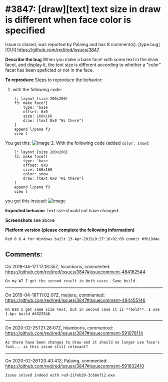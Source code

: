 
#3847: [draw][text] text size in draw is different when face color is specified
================================================================================
Issue is closed, was reported by Palaing and has 8 comment(s).
[type.bug] [GUI]
<https://github.com/red/red/issues/3847>

**Describe the bug**
When you make a base face! with some text in the draw facet, and display it, the text size is different according to whether a "color" facet has been speficied or not in the face.

**To reproduce**
Steps to reproduce the behavior:
1. with the following code:
```
	l: layout [size 200x200]
	f3: make face![
		type: 'base
		offset: 0x0
		size: 160x160
		draw: [text 0x0 "Hi there"]
	]
	append l/pane f3
	view l
```
You get this:
![image](https://user-images.githubusercontent.com/344813/56292174-fa72f480-6126-11e9-8906-93c90f4eec71.png)
2. With the following code (added `color: snow`):
```
	l: layout [size 200x200]
	f3: make face![
		type: 'base
		offset: 0x0
		size: 160x160
		color: snow
		draw: [text 0x0 "Hi there"]
	]
	append l/pane f3
	view l
```
you get this instead:
![image](https://user-images.githubusercontent.com/344813/56292523-a3215400-6127-11e9-8bcc-7fe5e69653fe.png)

**Expected behavior**
Text size should not have changed

**Screenshots**
see above

**Platform version (please complete the following information)**
```
Red 0.6.4 for Windows built 13-Apr-2019/8:27:16+02:00 commit #fb18d4e
```



Comments:
--------------------------------------------------------------------------------

On 2019-04-17T17:18:35Z, hiiamboris, commented:
<https://github.com/red/red/issues/3847#issuecomment-484182544>

    On my W7 I get the second result in both cases. Same build.

--------------------------------------------------------------------------------

On 2019-04-18T11:02:07Z, meijeru, commented:
<https://github.com/red/red/issues/3847#issuecomment-484455146>

    On W10 I get same size text, but in second case it is **bold**. I use 1-Apr build #4922546

--------------------------------------------------------------------------------

On 2020-02-25T21:28:07Z, hiiamboris, commented:
<https://github.com/red/red/issues/3847#issuecomment-591078114>

    As there have been changes to draw and it should no longer use face's font... is this issue still relevant?

--------------------------------------------------------------------------------

On 2020-02-26T20:40:41Z, Palaing, commented:
<https://github.com/red/red/issues/3847#issuecomment-591632410>

    Issue solved indeed with red-21feb20-3c68ef12.exe

